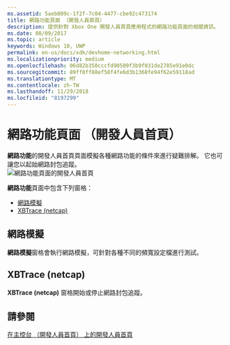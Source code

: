 ```yaml
---
ms.assetid: 5aeb009c-1f2f-7c04-4477-cbe92c473174
title: 網路功能頁面 （開發人員首頁）
description: 提供針對 Xbox One 開發人員首頁應用程式的網路功能頁面的相關資訊。
ms.date: 08/09/2017
ms.topic: article
keywords: Windows 10, UWP
permalink: en-us/docs/xdk/devhome-networking.html
ms.localizationpriority: medium
ms.openlocfilehash: 06d82b350cccfd90509f3b9f031de2785e91e0dc
ms.sourcegitcommit: 89ff8ff88ef58f4fe6d3b1368fe94f62e59118ad
ms.translationtype: MT
ms.contentlocale: zh-TW
ms.lasthandoff: 11/29/2018
ms.locfileid: "8197299"
---
```

# <a name="networking-page-dev-home"></a>網路功能頁面 （開發人員首頁）
   
  
**網路功能**的開發人員首頁頁面模擬各種網路功能的條件來進行疑難排解。 它也可讓您以起始網路封包追蹤。   
 ![網路功能頁面的開發人員首頁](images/devhome_networking.png)   
  
**網路功能**頁面中包含下列窗格：   
 
   *  [網路模擬](#ID4EEB)  
   *  [XBTrace (netcap)](#ID4EOB)  

 
<a id="ID4EEB"></a>

   

## <a name="network-simulation"></a>網路模擬  
   
  
**網路模擬**窗格會執行網路模擬，可針對各種不同的頻寬設定檔進行測試。   
  
<a id="ID4EOB"></a>

   

## <a name="xbtrace-netcap"></a>XBTrace (netcap)  
   
  
**XBTrace (netcap)** 窗格開始或停止網路封包追蹤。   
  
<a id="ID4E2B"></a>

   

## <a name="see-also"></a>請參閱  
 [在主控台 （開發人員首頁） 上的開發人員首頁](dev-home.md)

  